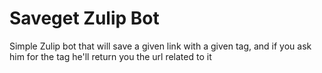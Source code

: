 # Saveget Zulip Bot

Simple Zulip bot that will save a given link with a given tag, and if you ask him for the tag he'll return you the url related to it




